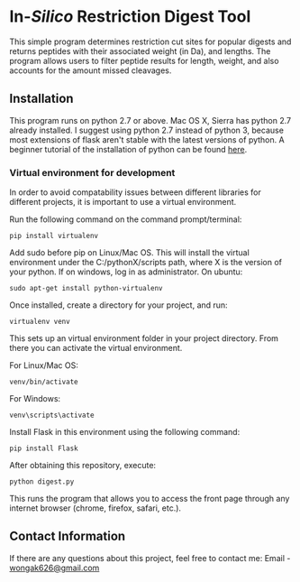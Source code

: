 # In-*Silico* Restriction Digest Tool

This simple program determines restriction cut sites for popular digests and returns peptides with their associated weight (in Da),
and lengths. The program allows users to filter peptide results for length, weight, and also accounts for the amount missed cleavages.

## Installation
This program runs on python 2.7 or above. Mac OS X, Sierra has python 2.7 already installed. I suggest using python 2.7 instead of 
python 3, because most extensions of flask aren't stable with the latest versions of python. A beginner tutorial of the installation of
python can be found [here](https://wiki.python.org/moin/BeginnersGuide/Download). 

### Virtual environment for development
In order to avoid compatability issues between different libraries for different projects, it is important to use a virtual environment.

Run the following command on the command prompt/terminal:
```
pip install virtualenv
```
Add sudo before pip on Linux/Mac OS. This will install the virtual environment under the C:/pythonX/scripts path, where X is the version 
of your python. If on windows, log in as administrator. On ubuntu:
```
sudo apt-get install python-virtualenv
```
Once installed, create a directory for your project, and run:
```
virtualenv venv
```
This sets up an virtual environment folder in your project directory. From there you can activate the virtual environment.

For Linux/Mac OS:
```
venv/bin/activate
```

For Windows:
```
venv\scripts\activate
```

Install Flask in this environment using the following command:
```
pip install Flask
```
After obtaining this repository, execute:
```
python digest.py
```
This runs the program that allows you to access the front page through any internet browser (chrome, firefox, safari, etc.).

## Contact Information

If there are any questions about this project, feel free to contact me:
Email - wongak626@gmail.com
